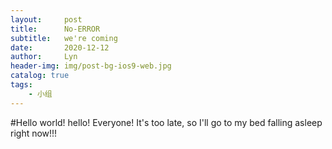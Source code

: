 ```yaml
---
layout:     post
title:      No-ERROR
subtitle:   we're coming
date:       2020-12-12
author:     Lyn
header-img: img/post-bg-ios9-web.jpg
catalog: true
tags:
    - 小组
---
```

#Hello world!
	hello! Everyone! It's too late, so I'll go to my bed falling asleep right now!!!
